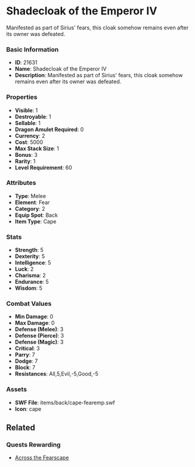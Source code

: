 # Shadecloak of the Emperor IV

Manifested as part of Sirius' fears, this cloak somehow remains even after its owner was defeated.

### Basic Information

- **ID**: 21631
- **Name**: Shadecloak of the Emperor IV
- **Description**: Manifested as part of Sirius&#039; fears, this cloak somehow remains even after its owner was defeated.

### Properties

- **Visible**: 1
- **Destroyable**: 1
- **Sellable**: 1
- **Dragon Amulet Required**: 0
- **Currency**: 2
- **Cost**: 5000
- **Max Stack Size**: 1
- **Bonus**: 3
- **Rarity**: 1
- **Level Requirement**: 60

### Attributes

- **Type**: Melee
- **Element**: Fear
- **Category**: 2
- **Equip Spot**: Back
- **Item Type**: Cape

### Stats

- **Strength**: 5
- **Dexterity**: 5
- **Intelligence**: 5
- **Luck**: 2
- **Charisma**: 2
- **Endurance**: 5
- **Wisdom**: 5

### Combat Values

- **Min Damage**: 0
- **Max Damage**: 0
- **Defense (Melee)**: 3
- **Defense (Pierce)**: 3
- **Defense (Magic)**: 3
- **Critical**: 3
- **Parry**: 7
- **Dodge**: 7
- **Block**: 7
- **Resistances**: All,5,Evil,-5,Good,-5

### Assets

- **SWF File**: items/back/cape-fearemp.swf
- **Icon**: cape

## Related

### Quests Rewarding

- [Across the Fearscape](../quests/2066-across-the-fearscape.md)

